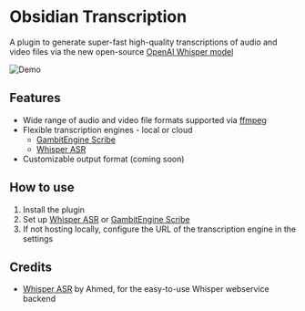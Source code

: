 # Obsidian Transcription

A plugin to generate super-fast high-quality transcriptions of audio and video files via the new open-source [OpenAI Whisper model](https://openai.com/blog/whisper/)

![Demo](images/demo.gif)

## Features

- Wide range of audio and video file formats supported via [ffmpeg](https://ffmpeg.org/)
- Flexible transcription engines - local or cloud
  - [GambitEngine Scribe](https://scribe.gambitengine.com)
  - [Whisper ASR](https://github.com/ahmetoner/whisper-asr-webservice)
- Customizable output format (coming soon)

## How to use

1. Install the plugin
2. Set up [Whisper ASR](https://github.com/ahmetoner/whisper-asr-webservice) or [GambitEngine Scribe](https://scribe.gambitengine.com/)
3. If not hosting locally, configure the URL of the transcription engine in the settings

## Credits

- [Whisper ASR](https://github.com/ahmetoner/whisper-asr-webservice) by Ahmed, for the easy-to-use Whisper webservice backend
